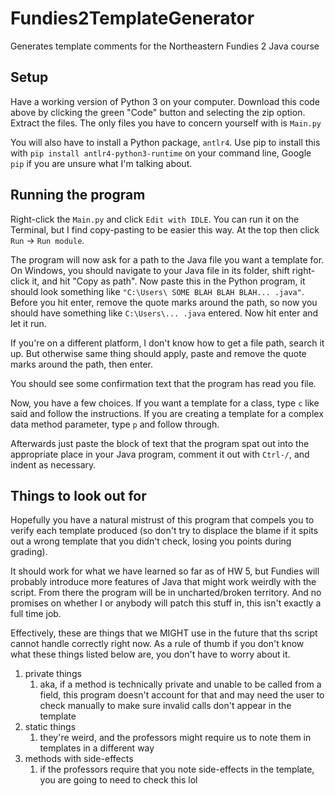 # Fundies2TemplateGenerator
Generates template comments for the Northeastern Fundies 2 Java course

## Setup
Have a working version of Python 3 on your computer. 
Download this code above by clicking the green "Code" button and selecting the zip option. Extract
the files. The only files you have to concern yourself with is `Main.py`

You will also have to install a Python package, `antlr4`. Use pip to install this with 
`pip install antlr4-python3-runtime` on your command line, Google `pip` if you are unsure what 
I'm talking about.

## Running the program
Right-click the `Main.py` and click `Edit with IDLE`. You can run 
it on the Terminal, but I find copy-pasting to be easier this way. At the top then click `Run` -> `Run module`.

The program will now ask for a path to the Java file you want a template for. On Windows, you should navigate to your
Java file in its folder, shift right-click it, and hit "Copy as path". Now paste this in the Python program, it should
look something like `"C:\Users\ SOME BLAH BLAH BLAH... .java"`. Before you hit enter, remove the quote marks around
the path, so now you should have something like `C:\Users\... .java` entered. Now hit enter and let it run.

If you're on a different platform, I don't know how to get a file path, search it up. But otherwise same thing
should apply, paste and remove the quote marks around the path, then enter.

You should see some confirmation text that the program has read you file.


Now, you have a few choices. If you want a template for a class, type `c` like said and follow the instructions.
If you are creating a template for a complex data method parameter, type `p` and follow through.

Afterwards just paste the block of text that the program spat out into the appropriate place in your Java program,
comment it out with `Ctrl-/`, and indent as necessary.

## Things to look out for
Hopefully you have a natural mistrust of this program that compels
you to verify each template produced (so don't try to displace the blame if
it spits out a wrong template that you didn't check, losing you points during grading).

It should work for what we have learned so far as of HW 5, but Fundies will probably
introduce more features of Java that might work weirdly with the script.
From there the program will be in uncharted/broken territory.
And no promises on whether I or anybody will patch this stuff in, 
this isn't exactly a full time job.

Effectively, these are things that we MIGHT use in the future that ths script
cannot handle correctly right now. As a rule of thumb
if you don't know what these things listed below are, you don't have to worry 
about it.

1. private things
   1. aka, if a method is technically private and unable to be called 
  from a field, this program doesn't account for that and may need 
  the user to check manually to make sure invalid calls don't appear
  in the template
2. static things
   1. they're weird, and the professors might require us to note them
   in templates in a different way
3. methods with side-effects
   1. if the professors require that you note side-effects in the template,
   you are going to need to check this lol


